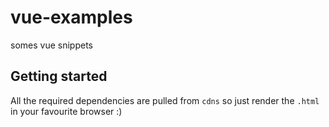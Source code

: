 # vue-examples
somes vue snippets 

## Getting started
All the required dependencies are pulled from `cdns` so just render the `.html` in your favourite browser :)